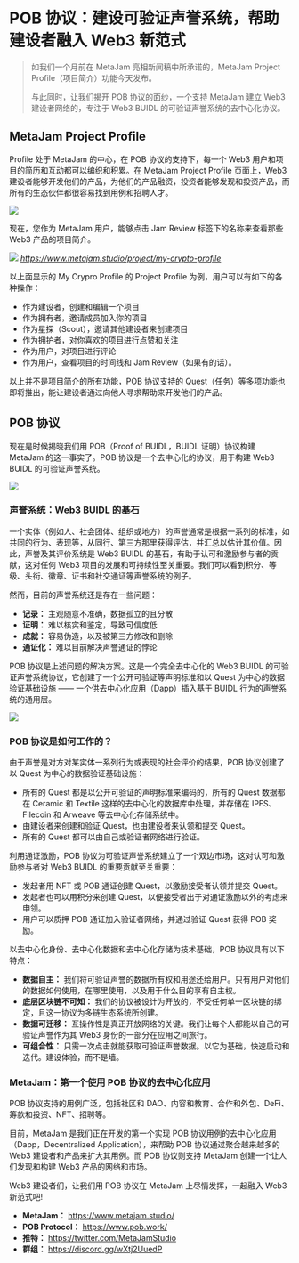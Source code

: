 # POB 协议：建设可验证声誉系统，帮助建设者融入 Web3 新范式

> 如我们一个月前在 MetaJam 亮相新闻稿中所承诺的，MetaJam Project Profile（项目简介）功能今天发布。
>
> 与此同时，让我们揭开 POB 协议的面纱，一个支持 MetaJam 建立 Web3 建设者网络的，专注于 Web3 BUIDL 的可验证声誉系统的去中心化协议。

## MetaJam Project Profile

Profile 处于 MetaJam 的中心，在 POB 协议的支持下，每一个 Web3 用户和项目的简历和互动都可以编织和积累。在 MetaJam Project Profile 页面上，Web3 建设者能够开发他们的产品，为他们的产品融资，投资者能够发现和投资产品，而所有的生态伙伴都很容易找到用例和招聘人才。

![](./metajam-homepage.png)

现在，您作为 MetaJam 用户，能够点击 Jam Review 标签下的名称来查看那些 Web3 产品的项目简介。

![](./project-profile.jpeg)
_https://www.metajam.studio/project/my-crypto-profile_

以上面显示的 My Crypro Profile 的 Project Profile 为例，用户可以有如下的各种操作：

- 作为建设者，创建和编辑一个项目
- 作为拥有者，邀请成员加入你的项目
- 作为星探（Scout），邀请其他建设者来创建项目
- 作为拥护者，对你喜欢的项目进行点赞和关注
- 作为用户，对项目进行评论
- 作为用户，查看项目的时间线和 Jam Review（如果有的话）。

以上并不是项目简介的所有功能，POB 协议支持的 Quest（任务）等多项功能也即将推出，能让建设者通过向他人寻求帮助来开发他们的产品。

## POB 协议

现在是时候揭晓我们用 POB（Proof of BUIDL，BUIDL 证明）协议构建 MetaJam 的这一事实了。POB 协议是一个去中心化的协议，用于构建 Web3 BUIDL 的可验证声誉系统。

![](./pob-homepage.png)

### 声誉系统：Web3 BUIDL 的基石

一个实体（例如人、社会团体、组织或地方）的声誉通常是根据一系列的标准，如共同的行为、表现等，从同行、第三方那里获得评估，并汇总以估计其价值。因此，声誉及其评价系统是 Web3 BUIDL 的基石，有助于认可和激励参与者的贡献，这对任何 Web3 项目的发展和可持续性至关重要。我们可以看到积分、等级、头衔、徽章、证书和社交通证等声誉系统的例子。

然而，目前的声誉系统还是存在一些问题：

- **记录：** 主观随意不准确，数据孤立的且分散
- **证明：** 难以核实和鉴定，导致可信度低
- **成就：** 容易伪造，以及被第三方修改和删除
- **通证化：** 难以目前解决声誉通证的悖论

POB 协议是上述问题的解决方案。这是一个完全去中心化的 Web3 BUIDL 的可验证声誉系统协议，它创建了一个公开可验证等声明标准和以 Quest 为中心的数据验证基础设施 —— 一个供去中心化应用（Dapp）插入基于 BUIDL 行为的声誉系统的通用层。

![](./pob.png)

### POB 协议是如何工作的？

由于声誉是对方对某实体一系列行为或表现的社会评价的结果，POB 协议创建了以 Quest 为中心的数据验证基础设施：

- 所有的 Quest 都是以公开可验证的声明标准来编码的，所有的 Quest 数据都在 Ceramic 和 Textile 这样的去中心化的数据库中处理，并存储在 IPFS、Filecoin 和 Arweave 等去中心化存储系统中。
- 由建设者来创建和验证 Quest，也由建设者来认领和提交 Quest。
- 所有的 Quest 都可以由自己或验证者网络进行验证。

利用通证激励，POB 协议为可验证声誉系统建立了一个双边市场，这对认可和激励参与者对 Web3 BUIDL 的重要贡献至关重要：

- 发起者用 NFT 或 POB 通证创建 Quest，以激励接受者认领并提交 Quest。
- 发起者也可以用积分来创建 Quest，以便接受者出于对通证激励以外的考虑来申领。
- 用户可以质押 POB 通证加入验证者网络，并通过验证 Quest 获得 POB 奖励。

以去中心化身份、去中心化数据和去中心化存储为技术基础，POB 协议具有以下特点：

- **数据自主：** 我们将可验证声誉的数据所有权和用途还给用户。只有用户对他们的数据如何使用，在哪里使用，以及用于什么目的享有自主权。
- **底层区块链不可知：** 我们的协议被设计为开放的，不受任何单一区块链的绑定，且这一协议为多链生态系统所创建。
- **数据可迁移：** 互操作性是真正开放网络的关键。我们让每个人都能以自己的可验证声誉作为其 Web3 身份的一部分在应用之间旅行。
- **可组合性：** 只需一次点击就能获取可验证声誉数据。以它为基础，快速启动和迭代。建设体验，而不是墙。

### MetaJam：第一个使用 POB 协议的去中心化应用

POB 协议支持的用例广泛，包括社区和 DAO、内容和教育、合作和外包、DeFi、筹款和投资、NFT、招聘等。

目前，MetaJam 是我们正在开发的第一个实现 POB 协议用例的去中心化应用（Dapp，Decentralized Application），来帮助 POB 协议通过聚合越来越多的 Web3 建设者和产品来扩大其用例。而 POB 协议则支持 MetaJam 创建一个让人们发现和构建 Web3 产品的网络和市场。

Web3 建设者们，让我们用 POB 协议在 MetaJam 上尽情发挥，一起融入 Web3 新范式吧!

- **MetaJam：** https://www.metajam.studio/
- **POB Protocol：** https://www.pob.work/
- **推特：** https://twitter.com/MetaJamStudio
- **群组：** https://discord.gg/wXtj2UuedP

